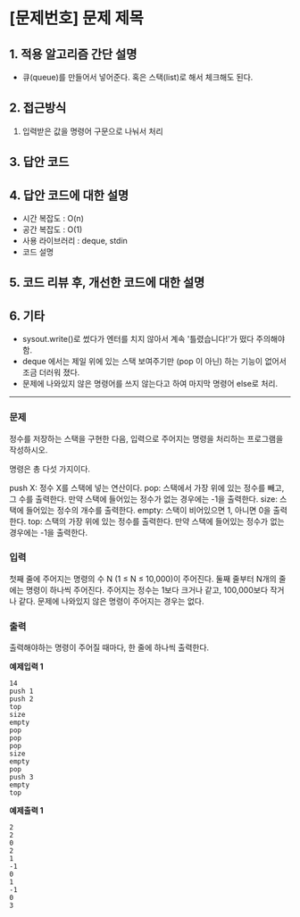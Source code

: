 # [문제번호] 문제 제목

## 1. 적용 알고리즘 간단 설명
- 큐(queue)를 만들어서 넣어준다. 혹은 스택(list)로 해서 체크해도 된다.

## 2. 접근방식
1. 입력받은 값을 명령어 구문으로 나눠서 처리

## 3. 답안 코드

## 4. 답안 코드에 대한 설명
- 시간 복잡도 : O(n)
- 공간 복잡도 : O(1)
- 사용 라이브러리 : deque, stdin
- 코드 설명 

## 5. 코드 리뷰 후, 개선한 코드에 대한 설명


## 6. 기타
- sysout.write()로 썼다가 엔터를 치지 않아서 계속 '틀렸습니다!'가 떴다 주의해야 함.
- deque 에서는 제일 위에 있는 스택 보여주기만 (pop 이 아닌) 하는 기능이 없어서 조금 더러워 졌다.
- 문제에 나와있지 않은 명령어를 쓰지 않는다고 하여 마지막 명령어 else로 처리. 


----
### 문제
정수를 저장하는 스택을 구현한 다음, 입력으로 주어지는 명령을 처리하는 프로그램을 작성하시오.

명령은 총 다섯 가지이다.

push X: 정수 X를 스택에 넣는 연산이다.
pop: 스택에서 가장 위에 있는 정수를 빼고, 그 수를 출력한다. 만약 스택에 들어있는 정수가 없는 경우에는 -1을 출력한다.
size: 스택에 들어있는 정수의 개수를 출력한다.
empty: 스택이 비어있으면 1, 아니면 0을 출력한다.
top: 스택의 가장 위에 있는 정수를 출력한다. 만약 스택에 들어있는 정수가 없는 경우에는 -1을 출력한다.


### 입력
첫째 줄에 주어지는 명령의 수 N (1 ≤ N ≤ 10,000)이 주어진다. 둘째 줄부터 N개의 줄에는 명령이 하나씩 주어진다. 주어지는 정수는 1보다 크거나 같고, 100,000보다 작거나 같다. 문제에 나와있지 않은 명령이 주어지는 경우는 없다.

### 출력
출력해야하는 명령이 주어질 때마다, 한 줄에 하나씩 출력한다.

**예제입력 1**
```
14
push 1
push 2
top
size
empty
pop
pop
pop
size
empty
pop
push 3
empty
top
```

**예제출력 1**
```
2
2
0
2
1
-1
0
1
-1
0
3
```
